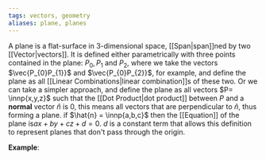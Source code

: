```yaml
---
tags: vectors, geometry
aliases: plane, planes
---
```

A plane is a flat-surface in $3$-dimensional space, [[Span|span]]ned by two [[Vector|vectors]]. It is defined either parametrically with three points contained in the plane: $P_{0}, P_{1}$ and $P_{2}$, where we take the vectors $\vec{P_{0}P_{1}}$ and $\vec{P_{0}P_{2}}$, for example, and define the plane as all [[Linear Combinations|linear combination]]s of these two.
Or we can take a simpler approach, and define the plane as all vectors $P= \innp{x,y,z}$ such that the [[Dot Product|dot product]] between $P$ and a **normal** vector $\hat{n}$ is $0$, this means all vectors that are perpendicular to $\hat{n}$, thus forming a plane. if $\hat{n} = \innp{a,b,c}$ then the [[Equation]] of the plane is$ax+by+cz+d=0$. $d$ is a constant term that allows this definition to represent planes that don't pass through the origin.

**Example**:
> 

 